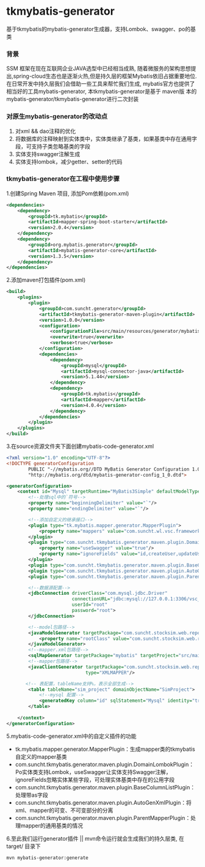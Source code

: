 # tkmybatis-generator
基于tkmybatis的mybatis-generator生成器，支持Lombok、swagger、po的基类

### 背景
SSM 框架在现在互联网企业JAVA选型中已经相当成熟, 随着微服务的架构思想提出,spring-cloud生态也是逐渐火热,但是持久层的框架Mybatis依旧占据重要地位.
在日常开发中持久层我们会借助一些工具来帮忙我们生成, mybatis官方也提供了相当好的工具mybatis-generator, 本tkmybatis-generator是基于 maven版
本的mybatis-generator/tkmybatis-generator进行二次封装

### 对原生mybatis-generator的改动点
1. 对xml && dao注释的优化
2. 将数据库的注释映射到实体类中，实体类继承了基类，如果基类中存在通用字段，可支持子类忽略基类的字段
3. 实体支持swagger注解生成
4. 实体支持lombok，减少getter、setter的代码


### tkmybatis-generator在工程中使用步骤
1.创建Spring Maven 项目, 添加Pom依赖(pom.xml)
```xml
<dependencies>
    <dependency>
        <groupId>tk.mybatis</groupId>
        <artifactId>mapper-spring-boot-starter</artifactId>
        <version>2.0.4</version>
    </dependency>
    <dependency>
        <groupId>org.mybatis.generator</groupId>
        <artifactId>mybatis-generator-core</artifactId>
        <version>1.3.5</version>
    </dependency>
</dependencies>    
```

2.添加maven打包插件(pom.xml)
```xml
<build>
    <plugins>
        <plugin>
            <groupId>com.suncht.generator</groupId>
            <artifactId>tkmybatis-generator-maven-plugin</artifactId>
            <version>1.0.0</version>
            <configuration>
                <configurationFile>src/main/resources/generator/mybatis-code-generator.xml</configurationFile>
                <overwrite>true</overwrite>
                <verbose>true</verbose>
            </configuration>
            <dependencies>
                <dependency>
                    <groupId>mysql</groupId>
                    <artifactId>mysql-connector-java</artifactId>
                    <version>5.1.44</version>
                </dependency>
                <dependency>
                    <groupId>tk.mybatis</groupId>
                    <artifactId>mapper</artifactId>
                    <version>4.0.4</version>
                </dependency>
            </dependencies>
        </plugin>
    </plugins>
</build>

```

3.在source资源文件夹下面创建mybatis-code-generator.xml
```xml
<?xml version="1.0" encoding="UTF-8"?>
<!DOCTYPE generatorConfiguration
        PUBLIC "-//mybatis.org//DTD MyBatis Generator Configuration 1.0//EN"
        "http://mybatis.org/dtd/mybatis-generator-config_1_0.dtd">

<generatorConfiguration>
    <context id="Mysql" targetRuntime="MyBatis3Simple" defaultModelType="flat">
        <!--处理sql中的`符号-->
        <property name="beginningDelimiter" value="`"/>
        <property name="endingDelimiter" value="`"/>

        <!--添加自定义的继承接口-->
        <plugin type="tk.mybatis.mapper.generator.MapperPlugin">
            <property name="mappers" value="com.suncht.wl.vsc.framework.dao.BaseMapper"/>
        </plugin>
        <plugin type="com.suncht.tkmybatis.generator.maven.plugin.DomainLombokPlugin">
            <property name="useSwagger" value="true"/>
            <property name="ignoreFields" value="id,createUser,updateUser,createTime,updateTime,ts,yn"/>
        </plugin>
        <plugin type="com.suncht.tkmybatis.generator.maven.plugin.BaseColumnListPlugin" />
        <plugin type="com.suncht.tkmybatis.generator.maven.plugin.AutoGenXmlPlugin" />
        <plugin type="com.suncht.tkmybatis.generator.maven.plugin.ParentMapperPlugin" />

        <!--数据源配置-->
        <jdbcConnection driverClass="com.mysql.jdbc.Driver"
                        connectionURL="jdbc:mysql://127.0.0.1:3306/vsc_sim_scot?allowMultiQueries=true"
                        userId="root"
                        password="root">
        </jdbcConnection>

        <!--model包路径-->
        <javaModelGenerator targetPackage="com.suncht.stocksim.web.repository.mysql.datado" targetProject="src/main/java">
            <property name="rootClass" value="com.suncht.stocksim.web.repository.mysql.datado.BaseSimPo" />
        </javaModelGenerator>
        <!--mapper.xml包路径-->
        <sqlMapGenerator targetPackage="mybatis" targetProject="src/main/resources"/>
        <!--mapper包路径-->
        <javaClientGenerator targetPackage="com.suncht.stocksim.web.repository.mysql.mapper" targetProject="src/main/java"
                             type="XMLMAPPER"/>

       <!-- 表配置，tableName支持%，表示全部生成-->
        <table tableName="sim_project" domainObjectName="SimProject">
            <!--mysql 配置-->
            <generatedKey column="id" sqlStatement="Mysql" identity="true"/>
        </table>
        
    </context>
</generatorConfiguration>
```
5.mybatis-code-generator.xml中的自定义插件的功能
- tk.mybatis.mapper.generator.MapperPlugin：生成mapper类的tkmybatis自定义的mapper基类
- com.suncht.tkmybatis.generator.maven.plugin.DomainLombokPlugin： Po实体类支持Lombok，useSwagger让实体支持Swagger注解， ignoreFields忽略实体某些字段，可处理实体基类中存在的公用字段
- com.suncht.tkmybatis.generator.maven.plugin.BaseColumnListPlugin：处理带as字段
- com.suncht.tkmybatis.generator.maven.plugin.AutoGenXmlPlugin：将xml、mapper的可变、不可变部分的分离
- com.suncht.tkmybatis.generator.maven.plugin.ParentMapperPlugin：处理mapper的通用基类的情况

6.至此我们运行generator插件 || mvn命令运行就会生成我们的持久层类, 在target/ 目录下
```bash
mvn mybatis-generator:generate
```
